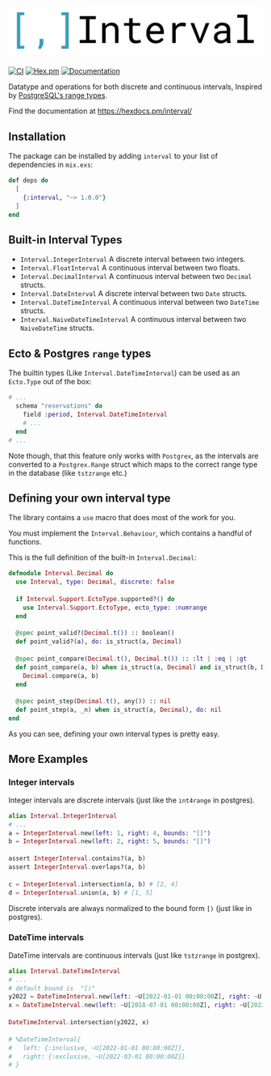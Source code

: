# ![Interval](logo.png)

[![CI](https://github.com/tbug/elixir_interval/actions/workflows/ci.yml/badge.svg)](https://github.com/tbug/elixir_interval/actions/workflows/ci.yml)
[![Hex.pm](https://img.shields.io/hexpm/v/interval.svg)](https://hex.pm/packages/interval)
[![Documentation](https://img.shields.io/badge/documentation-gray)](https://hexdocs.pm/interval/)

Datatype and operations for both discrete and continuous intervals,
Inspired by [PostgreSQL's range types](https://www.postgresql.org/docs/current/rangetypes.html).

Find the documentation at https://hexdocs.pm/interval/


## Installation

The package can be installed by adding `interval` to your list of dependencies in `mix.exs`:

```elixir
def deps do
  [
    {:interval, "~> 1.0.0"}
  ]
end
```

## Built-in Interval Types

- `Interval.IntegerInterval` A discrete interval between two integers.
- `Interval.FloatInterval` A continuous interval between two floats.
- `Interval.DecimalInterval` A continuous interval between two `Decimal` structs.
- `Interval.DateInterval` A discrete interval between two `Date` structs.
- `Interval.DateTimeInterval` A continuous interval between two `DateTime` structs.
- `Interval.NaiveDateTimeInterval` A continuous interval between two `NaiveDateTime` structs.

## Ecto & Postgres `range` types

The builtin types (Like `Interval.DateTimeInterval`) can be used as an `Ecto.Type` out
of the box:

```elixir
# ...
  schema "reservations" do
    field :period, Interval.DateTimeInterval
    # ...
  end
# ...
```

Note though, that this feature only works with `Postgrex`, as the
intervals are converted to a `Postgrex.Range` struct which maps to the correct
range type in the database (like `tstzrange` etc.)

## Defining your own interval type

The library contains a `use` macro that does most of the work for you.

You must implement the `Interval.Behaviour`, which contains a handful of functions.

This is the full definition of the built-in `Interval.Decimal`:

```elixir
defmodule Interval.Decimal do
  use Interval, type: Decimal, discrete: false

  if Interval.Support.EctoType.supported?() do
    use Interval.Support.EctoType, ecto_type: :numrange
  end

  @spec point_valid?(Decimal.t()) :: boolean()
  def point_valid?(a), do: is_struct(a, Decimal)

  @spec point_compare(Decimal.t(), Decimal.t()) :: :lt | :eq | :gt
  def point_compare(a, b) when is_struct(a, Decimal) and is_struct(b, Decimal) do
    Decimal.compare(a, b)
  end

  @spec point_step(Decimal.t(), any()) :: nil
  def point_step(a, _n) when is_struct(a, Decimal), do: nil
end
```

As you can see, defining your own interval types is pretty easy.

## More Examples

### Integer intervals

Integer intervals are discrete intervals (just like the `int4range` in postgres).

```elixir
alias Interval.IntegerInterval
# ...
a = IntegerInterval.new(left: 1, right: 4, bounds: "[]")
b = IntegerInterval.new(left: 2, right: 5, bounds: "[]")

assert IntegerInterval.contains?(a, b)
assert IntegerInterval.overlaps?(a, b)

c = IntegerInterval.intersection(a, b) # [2, 4]
d = IntegerInterval.union(a, b) # [1, 5]
```

Discrete intervals are always normalized to the bound form `[)` (just like in postgres).


### DateTime intervals

DateTime intervals are continuous intervals (just like `tstzrange` in postgrex).

```elixir
alias Interval.DateTimeInterval
# ...
# default bound is  "[)"
y2022 = DateTimeInterval.new(left: ~U[2022-01-01 00:00:00Z], right: ~U[2023-01-01 00:00:00Z])
x = DateTimeInterval.new(left: ~U[2018-07-01 00:00:00Z], right: ~U[2022-03-01 00:00:00Z])

DateTimeInterval.intersection(y2022, x)

# %DateTimeInterval{
#   left: {:inclusive, ~U[2022-01-01 00:00:00Z]},
#   right: {:exclusive, ~U[2022-03-01 00:00:00Z]}
# }
```

